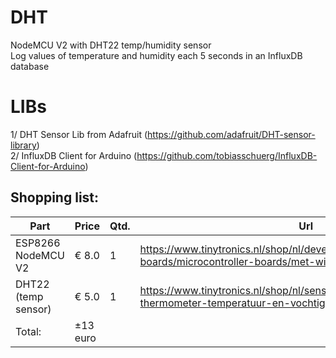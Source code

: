 # DHT
NodeMCU V2 with DHT22 temp/humidity sensor<br>
Log values of temperature and humidity each 5 seconds in an InfluxDB database

# LIBs
1/ DHT Sensor Lib from Adafruit (https://github.com/adafruit/DHT-sensor-library)<br>
2/ InfluxDB Client for Arduino (https://github.com/tobiasschuerg/InfluxDB-Client-for-Arduino)

## Shopping list:
Part|Price|Qtd.|Url
---|---|---|---
ESP8266 NodeMCU V2 |€ 8.0|1|https://www.tinytronics.nl/shop/nl/development-boards/microcontroller-boards/met-wi-fi/esp8266-nodemcu-v2
DHT22 (temp sensor)|€ 5.0|1|https://www.tinytronics.nl/shop/nl/sensoren/lucht/vochtigheid/dht22-thermometer-temperatuur-en-vochtigheids-sensor
Total:| ±13 euro||

